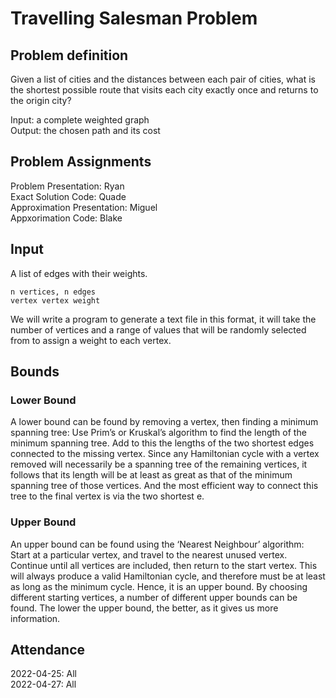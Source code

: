 # Travelling Salesman Problem

## Problem definition
Given a list of cities and the distances between each pair of cities, what is the shortest possible route that visits each city exactly once and returns to the origin city?

Input: a complete weighted graph  
Output: the chosen path and its cost

## Problem Assignments
Problem Presentation: Ryan  
Exact Solution Code: Quade  
Approximation Presentation: Miguel  
Appxorimation Code: Blake  

## Input
A list of edges with their weights.

```
n vertices, n edges
vertex vertex weight
```

We will write a program to generate a text file in this format, it will take the number of vertices and a range of values that will be randomly selected from to assign a weight to each vertex.

## Bounds
### Lower Bound
A lower bound can be found by removing a vertex, then finding a minimum spanning tree: Use Prim’s or Kruskal’s algorithm to find the length of the minimum spanning tree. Add to this the lengths of the two shortest edges connected to the missing vertex. Since any Hamiltonian cycle with a vertex removed will necessarily be a spanning tree of the remaining vertices, it follows that its length will be at least as great as that of the minimum spanning tree of those vertices. And the most efficient way to connect this tree to the final vertex is via the two shortest e.

### Upper Bound
An upper bound can be found using the ‘Nearest Neighbour’ algorithm: Start at a particular vertex, and travel to the nearest unused vertex. Continue until all vertices are included, then return to the start vertex. This will always produce a valid Hamiltonian cycle, and therefore must be at least as long as the minimum cycle. Hence, it is an upper bound. By choosing different starting vertices, a number of different upper bounds can be found. The lower the upper bound, the better, as it gives us more information.

## Attendance

2022-04-25: All  
2022-04-27: All
